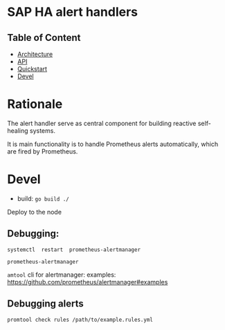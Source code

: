 # SAP HA alert handlers


## Table of Content

- [Architecture](doc/design.md)
- [API](doc/api.md)
- [Quickstart](doc/quickstart.md)
- [Devel](#devel)


# Rationale

The alert handler serve as central component for building reactive self-healing systems.

It is main functionality is to handle Prometheus alerts automatically, which are fired by Prometheus.

# Devel 

* build: `go build ./`

Deploy to the node

## Debugging:

`systemctl  restart  prometheus-alertmanager`

`prometheus-alertmanager`

`amtool` cli for alertmanager:
examples: https://github.com/prometheus/alertmanager#examples


## Debugging alerts

`promtool check rules /path/to/example.rules.yml`
